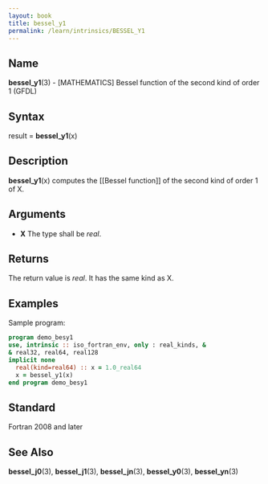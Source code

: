 ```yaml
---
layout: book
title: bessel_y1
permalink: /learn/intrinsics/BESSEL_Y1
---
```

## __Name__

__bessel\_y1__(3) - \[MATHEMATICS\] Bessel function of the second kind of order 1
(GFDL)

## __Syntax__

result = __bessel\_y1__(x)

## __Description__

__bessel\_y1__(x) computes the \[\[Bessel function\]\] of the second
kind of order 1 of X.

## __Arguments__

  - __X__
    The type shall be _real_.

## __Returns__

The return value is _real_. It has the same kind as X.

## __Examples__

Sample program:

```fortran
program demo_besy1
use, intrinsic :: iso_fortran_env, only : real_kinds, &
& real32, real64, real128
implicit none
  real(kind=real64) :: x = 1.0_real64
  x = bessel_y1(x)
end program demo_besy1
```

## __Standard__

Fortran 2008 and later

## __See Also__

__bessel\_j0__(3), __bessel\_j1__(3), __bessel\_jn__(3),
__bessel\_y0__(3), __bessel\_yn__(3)
